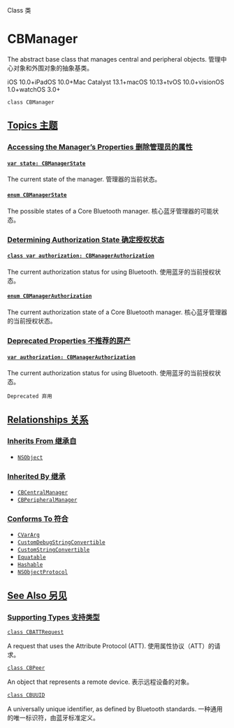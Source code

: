Class 类

# CBManager

The abstract base class that manages central and peripheral objects.
管理中心对象和外围对象的抽象基类。

iOS 10.0+iPadOS 10.0+Mac Catalyst 13.1+macOS 10.13+tvOS 10.0+visionOS 1.0+watchOS 3.0+

```
class CBManager
```



## [Topics 主题](https://developer.apple.com/documentation/corebluetooth/cbmanager#topics)

### [Accessing the Manager’s Properties 删除管理员的属性](https://developer.apple.com/documentation/corebluetooth/cbmanager#Accessing-the-Managers-Properties)

#### [`var state: CBManagerState`](https://developer.apple.com/documentation/corebluetooth/cbmanager/state)

The current state of the manager.
管理器的当前状态。



#### [`enum CBManagerState`](https://developer.apple.com/documentation/corebluetooth/cbmanagerstate)

The possible states of a Core Bluetooth manager.
核心蓝牙管理器的可能状态。



### [Determining Authorization State 确定授权状态](https://developer.apple.com/documentation/corebluetooth/cbmanager#Determining-Authorization-State)

#### [`class var authorization: CBManagerAuthorization`](https://developer.apple.com/documentation/corebluetooth/cbmanager/authorization-swift.type.property)

The current authorization status for using Bluetooth.
使用蓝牙的当前授权状态。



#### [`enum CBManagerAuthorization`](https://developer.apple.com/documentation/corebluetooth/cbmanagerauthorization)

The current authorization state of a Core Bluetooth manager.
核心蓝牙管理器的当前授权状态。



### [Deprecated Properties 不推荐的房产](https://developer.apple.com/documentation/corebluetooth/cbmanager#Deprecated-Properties)

#### [`var authorization: CBManagerAuthorization`](https://developer.apple.com/documentation/corebluetooth/cbmanager/authorization-swift.property)

The current authorization status for using Bluetooth.
使用蓝牙的当前授权状态。

`Deprecated 弃用`



## [Relationships 关系](https://developer.apple.com/documentation/corebluetooth/cbmanager#relationships)

### [Inherits From 继承自](https://developer.apple.com/documentation/corebluetooth/cbmanager#inherits-from)

- [`NSObject`](https://developer.apple.com/documentation/objectivec/nsobject)



### [Inherited By 继承](https://developer.apple.com/documentation/corebluetooth/cbmanager#inherited-by)

- [`CBCentralManager`](https://developer.apple.com/documentation/corebluetooth/cbcentralmanager)
- [`CBPeripheralManager`](https://developer.apple.com/documentation/corebluetooth/cbperipheralmanager)



### [Conforms To 符合](https://developer.apple.com/documentation/corebluetooth/cbmanager#conforms-to)

- [`CVarArg`](https://developer.apple.com/documentation/Swift/CVarArg)
- [`CustomDebugStringConvertible`](https://developer.apple.com/documentation/Swift/CustomDebugStringConvertible)
- [`CustomStringConvertible`](https://developer.apple.com/documentation/Swift/CustomStringConvertible)
- [`Equatable`](https://developer.apple.com/documentation/Swift/Equatable)
- [`Hashable`](https://developer.apple.com/documentation/Swift/Hashable)
- [`NSObjectProtocol`](https://developer.apple.com/documentation/objectivec/nsobjectprotocol)



## [See Also 另见](https://developer.apple.com/documentation/corebluetooth/cbmanager#see-also)

### [Supporting Types 支持类型](https://developer.apple.com/documentation/corebluetooth/cbmanager#Supporting-Types)

[`class CBATTRequest`](https://developer.apple.com/documentation/corebluetooth/cbattrequest)

A request that uses the Attribute Protocol (ATT).
使用属性协议（ATT）的请求。

[`class CBPeer`](https://developer.apple.com/documentation/corebluetooth/cbpeer)

An object that represents a remote device.
表示远程设备的对象。

[`class CBUUID`](https://developer.apple.com/documentation/corebluetooth/cbuuid)

A universally unique identifier, as defined by Bluetooth standards.
一种通用的唯一标识符，由蓝牙标准定义。
